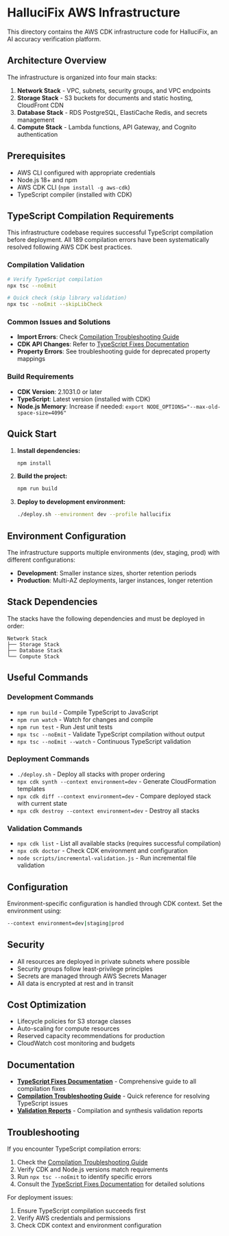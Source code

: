 # HalluciFix AWS Infrastructure

This directory contains the AWS CDK infrastructure code for HalluciFix, an AI accuracy verification platform.

## Architecture Overview

The infrastructure is organized into four main stacks:

1. **Network Stack** - VPC, subnets, security groups, and VPC endpoints
2. **Storage Stack** - S3 buckets for documents and static hosting, CloudFront CDN
3. **Database Stack** - RDS PostgreSQL, ElastiCache Redis, and secrets management
4. **Compute Stack** - Lambda functions, API Gateway, and Cognito authentication

## Prerequisites

- AWS CLI configured with appropriate credentials
- Node.js 18+ and npm
- AWS CDK CLI (`npm install -g aws-cdk`)
- TypeScript compiler (installed with CDK)

## TypeScript Compilation Requirements

This infrastructure codebase requires successful TypeScript compilation before deployment. All 189 compilation errors have been systematically resolved following AWS CDK best practices.

### Compilation Validation
```bash
# Verify TypeScript compilation
npx tsc --noEmit

# Quick check (skip library validation)
npx tsc --noEmit --skipLibCheck
```

### Common Issues and Solutions
- **Import Errors**: Check [Compilation Troubleshooting Guide](docs/compilation-troubleshooting-guide.md)
- **CDK API Changes**: Refer to [TypeScript Fixes Documentation](docs/typescript-fixes-documentation.md)
- **Property Errors**: See troubleshooting guide for deprecated property mappings

### Build Requirements
- **CDK Version**: 2.1031.0 or later
- **TypeScript**: Latest version (installed with CDK)
- **Node.js Memory**: Increase if needed: `export NODE_OPTIONS="--max-old-space-size=4096"`

## Quick Start

1. **Install dependencies:**
   ```bash
   npm install
   ```

2. **Build the project:**
   ```bash
   npm run build
   ```

3. **Deploy to development environment:**
   ```bash
   ./deploy.sh --environment dev --profile hallucifix
   ```

## Environment Configuration

The infrastructure supports multiple environments (dev, staging, prod) with different configurations:

- **Development**: Smaller instance sizes, shorter retention periods
- **Production**: Multi-AZ deployments, larger instances, longer retention

## Stack Dependencies

The stacks have the following dependencies and must be deployed in order:

```
Network Stack
├── Storage Stack
├── Database Stack
└── Compute Stack
```

## Useful Commands

### Development Commands
* `npm run build` - Compile TypeScript to JavaScript
* `npm run watch` - Watch for changes and compile
* `npm run test` - Run Jest unit tests
* `npx tsc --noEmit` - Validate TypeScript compilation without output
* `npx tsc --noEmit --watch` - Continuous TypeScript validation

### Deployment Commands
* `./deploy.sh` - Deploy all stacks with proper ordering
* `npx cdk synth --context environment=dev` - Generate CloudFormation templates
* `npx cdk diff --context environment=dev` - Compare deployed stack with current state
* `npx cdk destroy --context environment=dev` - Destroy all stacks

### Validation Commands
* `npx cdk list` - List all available stacks (requires successful compilation)
* `npx cdk doctor` - Check CDK environment and configuration
* `node scripts/incremental-validation.js` - Run incremental file validation

## Configuration

Environment-specific configuration is handled through CDK context. Set the environment using:

```bash
--context environment=dev|staging|prod
```

## Security

- All resources are deployed in private subnets where possible
- Security groups follow least-privilege principles
- Secrets are managed through AWS Secrets Manager
- All data is encrypted at rest and in transit

## Cost Optimization

- Lifecycle policies for S3 storage classes
- Auto-scaling for compute resources
- Reserved capacity recommendations for production
- CloudWatch cost monitoring and budgets

## Documentation

- **[TypeScript Fixes Documentation](docs/typescript-fixes-documentation.md)** - Comprehensive guide to all compilation fixes
- **[Compilation Troubleshooting Guide](docs/compilation-troubleshooting-guide.md)** - Quick reference for resolving TypeScript issues
- **[Validation Reports](scripts/)** - Compilation and synthesis validation reports

## Troubleshooting

If you encounter TypeScript compilation errors:

1. Check the [Compilation Troubleshooting Guide](docs/compilation-troubleshooting-guide.md)
2. Verify CDK and Node.js versions match requirements
3. Run `npx tsc --noEmit` to identify specific errors
4. Consult the [TypeScript Fixes Documentation](docs/typescript-fixes-documentation.md) for detailed solutions

For deployment issues:
1. Ensure TypeScript compilation succeeds first
2. Verify AWS credentials and permissions
3. Check CDK context and environment configuration
